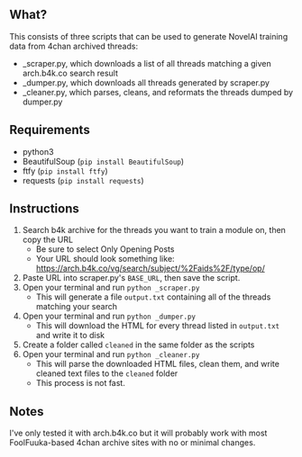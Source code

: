 ## What?
This consists of three scripts that can be used to generate NovelAI training data from 4chan archived threads:
- \_scraper.py, which downloads a list of all threads matching a given arch.b4k.co search result
- \_dumper.py, which downloads all threads generated by scraper.py
- \_cleaner.py, which parses, cleans, and reformats the threads dumped by dumper.py

## Requirements
* python3
* BeautifulSoup (`pip install BeautifulSoup`)
* ftfy (`pip install ftfy`)
* requests (`pip install requests`)

## Instructions
1) Search b4k archive for the threads you want to train a module on, then copy the URL
	- Be sure to select Only Opening Posts
	- Your URL should look something like: https://arch.b4k.co/vg/search/subject/%2Faids%2F/type/op/
2) Paste URL into scraper.py's `BASE_URL`, then save the script.
3) Open your terminal and run `python _scraper.py`
	- This will generate a file `output.txt` containing all of the threads matching your search
4) Open your terminal and run `python _dumper.py`
	- This will download the HTML for every thread listed in `output.txt` and write it to disk
5) Create a folder called `cleaned` in the same folder as the scripts
6) Open your terminal and run `python _cleaner.py`
	- This will parse the downloaded HTML files, clean them, and write cleaned text files to the `cleaned` folder
	- This process is not fast.
## Notes
I've only tested it with arch.b4k.co but it will probably work with most FoolFuuka-based 4chan archive sites with no or minimal changes.
